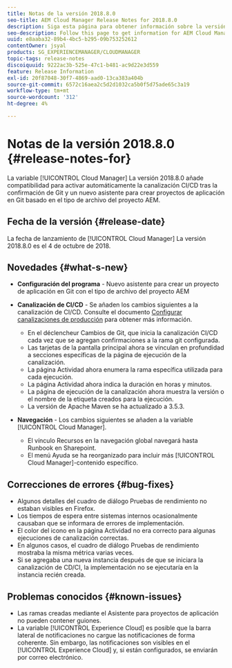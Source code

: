 ```yaml
---
title: Notas de la versión 2018.8.0
seo-title: AEM Cloud Manager Release Notes for 2018.8.0
description: Siga esta página para obtener información sobre la versión 2018.8.0 de Cloud Manager.
seo-description: Follow this page to get information for AEM Cloud Manager Release 2018.8.0.
uuid: e8aaba32-89b4-4bc5-b295-09b753252612
contentOwner: jsyal
products: SG_EXPERIENCEMANAGER/CLOUDMANAGER
topic-tags: release-notes
discoiquuid: 9222ac3b-525e-47c1-b481-ac9d22e3d559
feature: Release Information
exl-id: 20f87048-30f7-4869-aad0-13ca383a404b
source-git-commit: 6572c16aea2c5d2d1032ca5b0f5d75ade65c3a19
workflow-type: tm+mt
source-wordcount: '312'
ht-degree: 4%

---
```


# Notas de la versión 2018.8.0 {#release-notes-for}

La variable [!UICONTROL Cloud Manager] La versión 2018.8.0 añade compatibilidad para activar automáticamente la canalización CI/CD tras la confirmación de Git y un nuevo asistente para crear proyectos de aplicación en Git basado en el tipo de archivo del proyecto AEM.

## Fecha de la versión {#release-date}

La fecha de lanzamiento de [!UICONTROL Cloud Manager] La versión 2018.8.0 es el 4 de octubre de 2018.

## Novedades {#what-s-new}

* **Configuración del programa** - Nuevo asistente para crear un proyecto de aplicación en Git con el tipo de archivo del proyecto AEM

* **Canalización de CI/CD** - Se añaden los cambios siguientes a la canalización de CI/CD. Consulte el documento [Configurar canalizaciones de producción](/help/using/production-pipelines.md) para obtener más información.

   * En el déclencheur Cambios de Git, que inicia la canalización CI/CD cada vez que se agregan confirmaciones a la rama git configurada.
   * Las tarjetas de la pantalla principal ahora se vinculan en profundidad a secciones específicas de la página de ejecución de la canalización.
   * La página Actividad ahora enumera la rama específica utilizada para cada ejecución.
   * La página Actividad ahora indica la duración en horas y minutos.
   * La página de ejecución de la canalización ahora muestra la versión o el nombre de la etiqueta creados para la ejecución.
   * La versión de Apache Maven se ha actualizado a 3.5.3.

* **Navegación** - Los cambios siguientes se añaden a la variable [!UICONTROL Cloud Manager].

   * El vínculo Recursos en la navegación global navegará hasta Runbook en Sharepoint.
   * El menú Ayuda se ha reorganizado para incluir más [!UICONTROL Cloud Manager]-contenido específico.

## Correcciones de errores {#bug-fixes}

* Algunos detalles del cuadro de diálogo Pruebas de rendimiento no estaban visibles en Firefox.
* Los tiempos de espera entre sistemas internos ocasionalmente causaban que se informara de errores de implementación.
* El color del icono en la página Actividad no era correcto para algunas ejecuciones de canalización correctas.
* En algunos casos, el cuadro de diálogo Pruebas de rendimiento mostraba la misma métrica varias veces.
* Si se agregaba una nueva instancia después de que se iniciara la canalización de CD/CI, la implementación no se ejecutaría en la instancia recién creada.

## Problemas conocidos {#known-issues}

* Las ramas creadas mediante el Asistente para proyectos de aplicación no pueden contener guiones.
* La variable [!UICONTROL Experience Cloud] es posible que la barra lateral de notificaciones no cargue las notificaciones de forma coherente. Sin embargo, las notificaciones son visibles en el [!UICONTROL Experience Cloud] y, si están configurados, se enviarán por correo electrónico.
